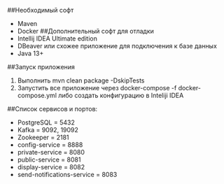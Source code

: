 ##Необходимый софт
* Maven
* Docker
##Дополнительный софт для отладки
* Intellij IDEA Ultimate edition
* DBeaver или схожее приложение для подключения к базе данных
* Java 13+

##Запуск приложения
1. Выполнить mvn clean package -DskipTests
2. Запустить все приложение через docker-compose -f docker-compose.yml либо создать конфигурацию в Inteliji IDEA

##Список сервисов и портов:
* PostgreSQL = 5432
* Kafka = 9092, 19092
* Zookeeper = 2181  
* config-service = 8888
* private-service = 8080
* public-service = 8081
* display-service = 8082
* send-notifications-service = 8083
